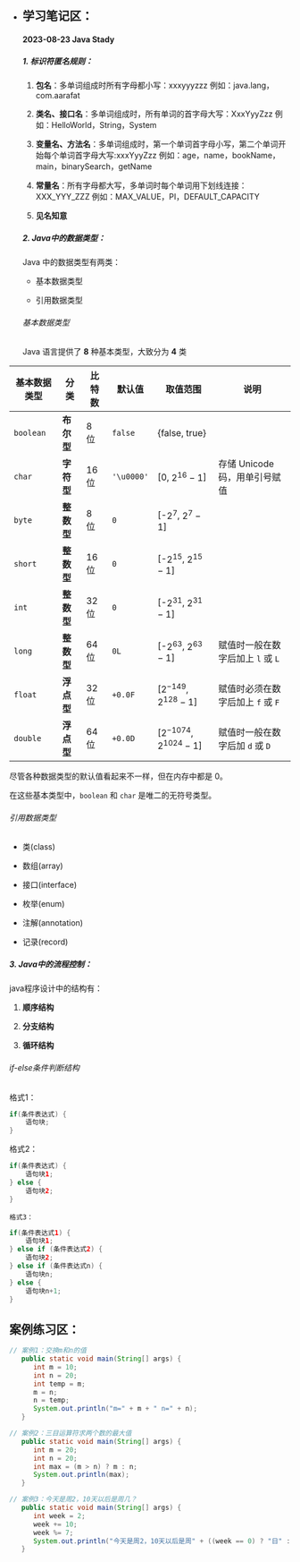 - ## 学习笔记区：

  #### 2023-08-23 Java Stady

  ##### 1. 标识符匿名规则：

  1. **包名**：多单词组成时所有字母都小写：xxxyyyzzz
     例如：java.lang，com.aarafat

  2. **类名、接口名**：多单词组成时，所有单词的首字母大写：XxxYyyZzz
     例如：HelloWorld，String，System

  3. **变量名、方法名**：多单词组成时，第一个单词首字母小写，第二个单词开始每个单词首字母大写:xxxYyyZzz
     例如：age，name，bookName，main，binarySearch，getName

  4. **常量名**：所有字母都大写，多单词时每个单词用下划线连接：XXX_YYY_ZZZ
     例如：MAX_VALUE，PI，DEFAULT_CAPACITY

  5. **见名知意**

     


  ##### 2. Java中的数据类型：

  Java 中的数据类型有两类：

  * 基本数据类型

  * 引用数据类型

    

  ###### 基本数据类型

  Java 语言提供了 **8** 种基本类型，大致分为 **4** 类

| 基本数据类型 | 分类       | 比特数 | 默认值     | 取值范围                      | 说明                              |
| ------------ | ---------- | ------ | ---------- | ----------------------------- | --------------------------------- |
| `boolean`    | **布尔型** | 8 位   | `false`    | {false, true}                 |                                   |
| `char`       | **字符型** | 16 位  | `'\u0000'` | [0, $2^{16} - 1$]             | 存储 Unicode 码，用单引号赋值     |
| `byte`       | **整数型** | 8 位   | `0`        | [-$2^7$, $2^7 - 1$]           |                                   |
| `short`      | **整数型** | 16 位  | `0`        | [-$2^{15}$, $2^{15} - 1$]     |                                   |
| `int`        | **整数型** | 32 位  | `0`        | [-$2^{31}$, $2^{31} - 1$]     |                                   |
| `long`       | **整数型** | 64 位  | `0L`       | [-$2^{63}$, $2^{63} - 1$]     | 赋值时一般在数字后加上 `l` 或 `L` |
| `float`      | **浮点型** | 32 位  | `+0.0F`    | [$2^{-149}$, $2^{128} - 1$]   | 赋值时必须在数字后加上 `f` 或 `F` |
| `double`     | **浮点型** | 64 位  | `+0.0D`    | [$2^{-1074}$, $2^{1024} - 1$] | 赋值时一般在数字后加 `d` 或 `D`   |

  尽管各种数据类型的默认值看起来不一样，但在内存中都是 0。

  在这些基本类型中，`boolean` 和 `char` 是唯二的无符号类型。

  

  ###### 引用数据类型

  * 类(class)

  * 数组(array)

  * 接口(interface)

  * 枚举(enum)

  * 注解(annotation)

  * 记录(record)

    

  ##### 3. Java中的流程控制：

  java程序设计中的结构有：

  1. **顺序结构** 

  2. **分支结构** 

  3. **循环结构**

     

  ###### if-else条件判断结构

  格式1：

  ```java
  if(条件表达式) {
      语句块;
  }
  ```
  格式2：

  ```java
  if(条件表达式) {
      语句块1;
  } else {
      语句块2;
  }
  ```
    格式3：

  ```java
  if(条件表达式1) {
      语句块1;
  } else if (条件表达式2) {
      语句块2;
  } else if (条件表达式n) {
      语句块n;
  } else {
      语句块n+1;
  }
  ```


  ## 案例练习区：

  ```java
  // 案例1：交换m和n的值
     public static void main(String[] args) {
        int m = 10;
        int n = 20;
        int temp = m;
        m = n;
        n = temp;
        System.out.println("m=" + m + " n=" + n);
     }
  ```

  ```java
  // 案例2：三目运算符求两个数的最大值
     public static void main(String[] args) {
        int m = 20;
        int n = 20;
        int max = (m > n) ? m : n;
        System.out.println(max);
     }
  ```

  ```java
  // 案例3：今天是周2，10天以后是周几？
     public static void main(String[] args) {
        int week = 2;
        week += 10;
        week %= 7;
        System.out.println("今天是周2，10天以后是周" + ((week == 0) ? "日" : week));
     }
  ```

